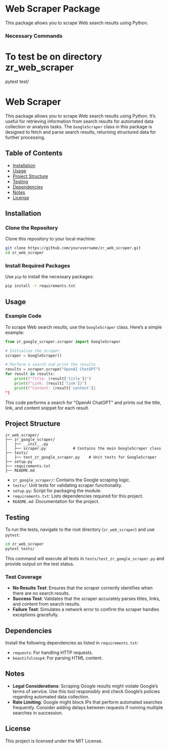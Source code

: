 # Web Scraper Package

This package allows you to scrape Web search results using Python.

### Necessary Commands
# To test be on directory zr_web_scraper
pytest test/

# Web Scraper

This package allows you to scrape Web search results using Python. It’s useful for retrieving information from search results for automated data collection or analysis tasks. The `GoogleScraper` class in this package is designed to fetch and parse search results, returning structured data for further processing.

## Table of Contents
- [Installation](#installation)
- [Usage](#usage)
- [Project Structure](#project-structure)
- [Testing](#testing)
- [Dependencies](#dependencies)
- [Notes](#notes)
- [License](#license)

## Installation

### Clone the Repository
Clone this repository to your local machine:
```bash
git clone https://github.com/yourusername/zr_web_scraper.git
cd zr_web_scraper
```

### Install Required Packages
Use `pip` to install the necessary packages:
```bash
pip install -r requirements.txt
```

## Usage

### Example Code
To scrape Web search results, use the `GoogleScraper` class. Here’s a simple example:
```python
from zr_google_scraper.scraper import GoogleScraper

# Initialize the scraper
scraper = GoogleScraper()

# Perform a search and print the results
results = scraper.scrape("OpenAI ChatGPT")
for result in results:
    print(f"Title: {result['title']}")
    print(f"Link: {result['link']}")
    print(f"Content: {result['content']}
")
```

This code performs a search for "OpenAI ChatGPT" and prints out the title, link, and content snippet for each result.

## Project Structure

```
zr_web_scraper/
├── zr_google_scraper/
│   ├── __init__.py
│   ├── scraper.py            # Contains the main GoogleScraper class
├── tests/
│   ├── test_zr_google_scraper.py    # Unit tests for GoogleScraper
├── setup.py
├── requirements.txt
├── README.md
```

- `zr_google_scraper/`: Contains the Google scraping logic.
- `tests/`: Unit tests for validating scraper functionality.
- `setup.py`: Script for packaging the module.
- `requirements.txt`: Lists dependencies required for this project.
- `README.md`: Documentation for the project.

## Testing

To run the tests, navigate to the root directory (`zr_web_scraper`) and use `pytest`:
```bash
cd zr_web_scraper
pytest tests/
```

This command will execute all tests in `tests/test_zr_google_scraper.py` and provide output on the test status.

### Test Coverage
- **No Results Test**: Ensures that the scraper correctly identifies when there are no search results.
- **Success Test**: Validates that the scraper accurately parses titles, links, and content from search results.
- **Failure Test**: Simulates a network error to confirm the scraper handles exceptions gracefully.

## Dependencies

Install the following dependencies as listed in `requirements.txt`:
- `requests`: For handling HTTP requests.
- `beautifulsoup4`: For parsing HTML content.

## Notes

- **Legal Considerations**: Scraping Google results might violate Google’s terms of service. Use this tool responsibly and check Google’s policies regarding automated data collection.
- **Rate Limiting**: Google might block IPs that perform automated searches frequently. Consider adding delays between requests if running multiple searches in succession.

## License

This project is licensed under the MIT License.
